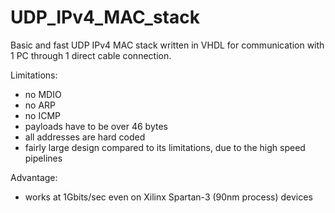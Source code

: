 # UDP_IPv4_MAC_stack
Basic and fast UDP IPv4 MAC stack written in VHDL for communication with 1 PC through 1 direct cable connection.

Limitations:
- no MDIO
- no ARP
- no ICMP
- payloads have to be over 46 bytes
- all addresses are hard coded
- fairly large design compared to its limitations, due to the high speed pipelines

Advantage:
- works at 1Gbits/sec even on Xilinx Spartan-3 (90nm process) devices

